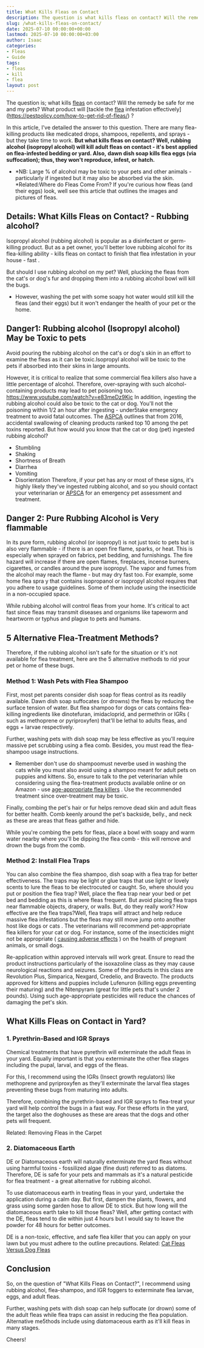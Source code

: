 ```yaml
---
title: What Kills Fleas on Contact
description: The question is what kills fleas on contact? Will the remedy be safe for me and my pets? What product will tackle the flea infestation...
slug: /what-kills-fleas-on-contact/
date: 2025-07-10 00:00:00+00:00
lastmod: 2025-07-10 00:00:00+03:00
author: Isaac
categories:
- Fleas
- Guide
tags:
- fleas
- kill
- flea
layout: post
---
```

The question is; what kills [fleas](https://pestpolicy.com/how-to-kill-flea-eggs/) on contact? Will the remedy be safe for me and my pets? What product will
[tackle the [flea](https://pestpolicy.com/how-to-kill-fleas-on-dogs-naturally-safe-and-fast/) infestation effectively](https://pestpolicy.com/how-to-get-rid-of-fleas/)
?

In this article, I've detailed the answer to this question. There are many flea-killing products like medicated drops, shampoos, repellents, and sprays - but they take time to work.
**But what kills fleas on contact? Well, rubbing alcohol (isopropyl alcohol) will kill adult fleas on contact - it's best applied on flea-infested bedding or yard. Also,**
**dawn dish soap kills flea eggs (via suffocation); thus, they won't reproduce, infest, or hatch.**
- *NB: Large % of alcohol may be toxic to your pets and other animals - particularly if ingested but it may also be absorbed via the skin. *Related:Where do Fleas Come From?
If you're curious how fleas (and their eggs) look, well
see this article
that outlines the images and pictures of fleas.


## Details: What Kills Fleas on Contact? - Rubbing alcohol?
Isopropyl alcohol (rubbing alcohol) is popular as a disinfectant or germ-killing product.
But as a pet owner, you'll better love rubbing alcohol for its flea-killing ability - kills fleas on contact to finish that
flea infestation in your house - fast
.

But should I use rubbing alcohol on my pet? Well, plucking the fleas from the cat's or dog's fur and dropping them into a rubbing alcohol bowl will kill the bugs.
- However, washing the pet with some soapy hot water would still kill the fleas (and their eggs) but it won't endanger the health of your pet or the home.
## Danger1: Rubbing alcohol (Isopropyl alcohol) May be Toxic to pets
Avoid pouring the rubbing alcohol on the cat's or dog's skin in an effort to examine the fleas as it can be toxic.Isopropyl alcohol will be toxic to the pets if absorbed into their skins in large amounts.

However, it is critical to realize that some commercial flea killers also have a little percentage of alcohol. Therefore, over-spraying with such alcohol-
containing products may lead to pet poisoning too.
https://www.youtube.com/watch?v=e83meDz9Kjc
In addition, ingesting the rubbing alcohol could also be toxic to the cat or dog. You'll not the poisoning within 1/2 an hour after ingesting - under5take emergency treatment to avoid fatal outcomes.
The
[ASPCA](https://www.aspcapro.org/resource/top-10-animal-toxins-2017)
outlines that from 2016, accidental swallowing of cleaning products ranked top 10 among the pet toxins reported. But how would you know that the cat or dog (pet) ingested rubbing alcohol?
- Stumbling
- Shaking
- Shortness of Breath
- Diarrhea
- Vomiting
- Disorientation
Therefore, if your pet has any or most of these signs, it's highly likely they've ingested rubbing alcohol, and so you should contact your veterinarian or
[APSCA](https://www.aspca.org/pet-care/animal-poison-control)
for an emergency pet assessment and treatment.
## Danger 2: Pure Rubbing Alcohol is Very flammable
In its pure form, rubbing alcohol (or isopropyl) is not just toxic to pets but is
also very flammable - if there is an open fire flame, sparks, or heat. This is especially when sprayed on fabrics, pet bedding, and furnishings.
The fire hazard will increase if there are
open flames, fireplaces, incense burners, cigarettes, or candles around the pure isopropyl. The vapor and fumes from the
alcohol may reach the flame - but may dry fast too.
For example, some
home flea spra
y that contains isopropanol or isopropyl alcohol requires that you adhere to usage guidelines. Some of them include using the insecticide in a non-occupied space.

While rubbing alcohol will control fleas from your home. It's critical to act fast since fleas may transmit diseases and organisms like tapeworm and heartworm or typhus and plague to pets and humans.
## 5 Alternative Flea-Treatment Methods?
Therefore, if the rubbing alcohol isn't safe for the situation or it's not available for flea treatment, here are the 5 alternative methods to rid your pet or home of these bugs.
### Method 1: Wash Pets with Flea Shampoo
First, most pet parents consider
dish soap for fleas control
as its readily available. Dawn dish soap suffocates (or drowns) the fleas by reducing the surface tension of water.
But flea shampoo for
dogs
or
cats
contains flea-killing ingredients like dinotefuran, imidacloprid, and permethrin or IGRs ( such as methoprene or pyriproxyfen) that'll be lethal to adults fleas, and eggs + larvae respectively.

Further, washing pets with dish soap may be less effective as you'll require massive pet scrubbing using a flea comb. Besides, you must read the flea-shampoo usage instructions.
- Remember don't use do shampoomust neverbe used in washing the cats while you must also avoid using a shampoo meant for adult pets on puppies and kittens.
So, ensure to talk to the pet veterinarian while considering using the flea-treatment products available online or on Amazon - use
[age-appropriate flea killers](https://www.aspcapro.org/resource/getting-rid-fleas-kittens-and-puppies)
. Use the recommended treatment since over-treatment may be toxic.

Finally, combing the pet's hair or fur helps remove dead skin and adult fleas for better health. Comb keenly around the pet's backside, belly., and neck as these are areas that fleas gather and hide.

While you're combing the pets for fleas, place a bowl with soapy and warm water nearby where you'll be dipping the flea comb - this will remove and drown the bugs from the comb.
### **Method 2: Install Flea Traps**
You can also combine the flea shampoo, dish soap with a flea trap for better effectiveness. The traps may be
light or glue traps that use light or lovely scents to lure the fleas to be electrocuted or caught.
So, where should you put or position the flea trap? Well, place the flea trap near your bed or pet bed and bedding as this is where fleas frequent. But avoid placing flea traps near
flammable objects, drapery, or walls.
But, do they really work? How effective are the flea traps?Well, flea traps will attract and help reduce massive flea
infestations but the fleas may still move
jump onto another host like dogs or cats
.
The veterinarians will recommend pet-appropriate flea killers for your cat or dog. For instance, some of the insecticides might not be appropriate (
[causing adverse effects](https://www.fda.gov/animal-veterinary/animal-health-literacy/fact-sheet-pet-owners-and-veterinarians-about-potential-adverse-events-associated-isoxazoline-flea)
) on the health of pregnant animals, or small
dogs.

Re-application within approved intervals will work great. Ensure to read the product instructions particularly of the isoxazoline class as they may cause neurological reactions and seizures. Some of the products in this class are
Revolution Plus,
Simparica,
Nexgard,
Credelio, and
Bravecto.
The products approved for
kittens and
puppies include
Lufenuron (killing eggs preventing their maturing) and the
Nitenpyram (great for little pets that's under 2 pounds). Using such age-appropriate pesticides will reduce the chances of damaging the pet's skin.
## What Kills Fleas on Contact in Yard?
### 1. Pyrethrin-Based and IGR Sprays
Chemical treatments that have pyrethrin will exterminate the adult fleas in your yard. Equally important is that you exterminate the
other flea stages
including the pupal, larval, and eggs of the fleas.

For this, I recommend using the IGRs (Insect growth regulators) like methoprene and pyriproxyfen as they'll exterminate the larval flea stages preventing these bugs from maturing into adults.

Therefore, combining the pyrethrin-based and IGR sprays to flea-treat your yard will help control the bugs in a fast way. For these efforts in the yard, the target also the doghouses as these are areas that the dogs and other pets will frequent.

Related:
Removing Fleas in the Carpet
### 2. Diatomaceous Earth
DE or Diatomaceous earth will naturally exterminate the yard fleas without using harmful toxins - fossilized algae (fine dust) referred to as diatoms.
Therefore, DE is safe for your pets and mammals as it's a natural pesticide for
flea treatment - a great alternative for rubbing alcohol.

To use
diatomaceous earth in treating fleas in your yard, undertake the application during a calm day. But first, dampen the
plants, flowers, and grass
using some
garden hose to allow DE to stick.
But how long will the
diatomaceous earth
take to kill those fleas? Well, after getting contact with the DE, fleas tend to die within just 4 hours but I would say to leave the powder for 48 hours for better outcomes.

DE is a
non-toxic, effective, and safe flea killer that you can apply on your lawn but you must adhere to the outline precautions.
Related:
[Cat Fleas Versus Dog Fleas](https://pestpolicy.com/cat-fleas-vs-dog-fleas/)
## Conclusion
So, on the question of "What Kills Fleas on Contact?", I recommend using rubbing alcohol, flea-shampoo, and IGR foggers to exterminate flea larvae, eggs, and adult fleas.

Further, washing pets with dish soap can help suffocate (or drown) some of the adult fleas while flea traps can assist in reducing the flea population. Alternative me5thods include using diatomaceous earth as it'll kill fleas in many stages.

Cheers!